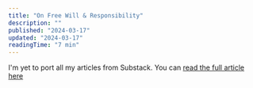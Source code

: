 ```yaml
---
title: "On Free Will & Responsibility"
description: ""
published: "2024-03-17"
updated: "2024-03-17"
readingTime: "7 min"
---
```


I'm yet to port all my articles from Substack. You can [read the full article here](https://cindyandmarcelo.substack.com/cp/142696007)
